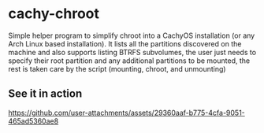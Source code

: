 # cachy-chroot

Simple helper program to simplify chroot into a CachyOS installation (or any Arch Linux based installation). It lists all the partitions discovered on the machine and also supports listing BTRFS subvolumes, the user just needs to specify their root partition and any additional partitions to be mounted, the rest is taken care by the script (mounting, chroot, and unmounting)

## See it in action

https://github.com/user-attachments/assets/29360aaf-b775-4cfa-9051-465ad5360ae8
